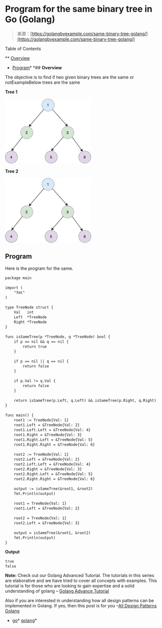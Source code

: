 <!--yml
category: 未分类
date: 2024-10-13 06:48:34
-->

# Program for the same binary tree in Go (Golang)

> 来源：[https://golangbyexample.com/same-binary-tree-golang/](https://golangbyexample.com/same-binary-tree-golang/)

Table of Contents

 **   [Overview](#Overview "Overview")
*   [Program](#Program "Program")*  *## **Overview**

The objective is to find if two given binary trees are the same or notExampleBelow trees are the same

**Tree 1**

![](img/9a9347838908483552b24df3dc54cd38.png)

**Tree 2**

![](img/9a9347838908483552b24df3dc54cd38.png)

## **Program**

Here is the program for the same.

```
package main

import (
	"fmt"
)

type TreeNode struct {
	Val   int
	Left  *TreeNode
	Right *TreeNode
}

func isSameTree(p *TreeNode, q *TreeNode) bool {
	if p == nil && q == nil {
		return true
	}

	if p == nil || q == nil {
		return false
	}

	if p.Val != q.Val {
		return false
	}

	return isSameTree(p.Left, q.Left) && isSameTree(p.Right, q.Right)
}

func main() {
	root1 := TreeNode{Val: 1}
	root1.Left = &TreeNode{Val: 2}
	root1.Left.Left = &TreeNode{Val: 4}
	root1.Right = &TreeNode{Val: 3}
	root1.Right.Left = &TreeNode{Val: 5}
	root1.Right.Right = &TreeNode{Val: 6}

	root2 := TreeNode{Val: 1}
	root2.Left = &TreeNode{Val: 2}
	root2.Left.Left = &TreeNode{Val: 4}
	root2.Right = &TreeNode{Val: 3}
	root2.Right.Left = &TreeNode{Val: 5}
	root2.Right.Right = &TreeNode{Val: 6}

	output := isSameTree(&root1, &root2)
	fmt.Println(output)

	root1 = TreeNode{Val: 1}
	root1.Left = &TreeNode{Val: 2}

	root2 = TreeNode{Val: 1}
	root2.Left = &TreeNode{Val: 3}

	output = isSameTree(&root1, &root2)
	fmt.Println(output)
}
```

**Output**

```
true
false
```

**Note:** Check out our Golang Advanced Tutorial. The tutorials in this series are elaborative and we have tried to cover all concepts with examples. This tutorial is for those who are looking to gain expertise and a solid understanding of golang – [Golang Advance Tutorial](https://golangbyexample.com/golang-comprehensive-tutorial/)

Also if you are interested in understanding how all design patterns can be implemented in Golang. If yes, then this post is for you –[All Design Patterns Golang](https://golangbyexample.com/all-design-patterns-golang/)

*   [go](https://golangbyexample.com/tag/go/)*   [golang](https://golangbyexample.com/tag/golang/)*